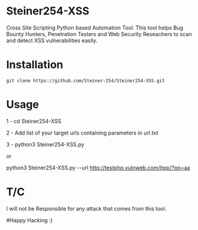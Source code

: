 # Steiner254-XSS
Cross Site Scripting Python based Automation Tool. This tool helps Bug Bounty Hunters, Penetration Testers and Web Security Reseachers to scan and detect XSS vulnerabilities easily.

# Installation
```
git clone https://github.com/Steiner-254/Steiner254-XSS.git
```

# Usage
1 - cd Steiner254-XSS

2 - Add list of your target urls containing parameters in url.txt

3 - python3 Steiner254-XSS.py

or

python3 Steiner254-XSS.py --url http://testphp.vulnweb.com/hpp/?pp=aa

# T/C
I will not be Responsible for any attack that comes from this tool.

#Happy Hacking :)
